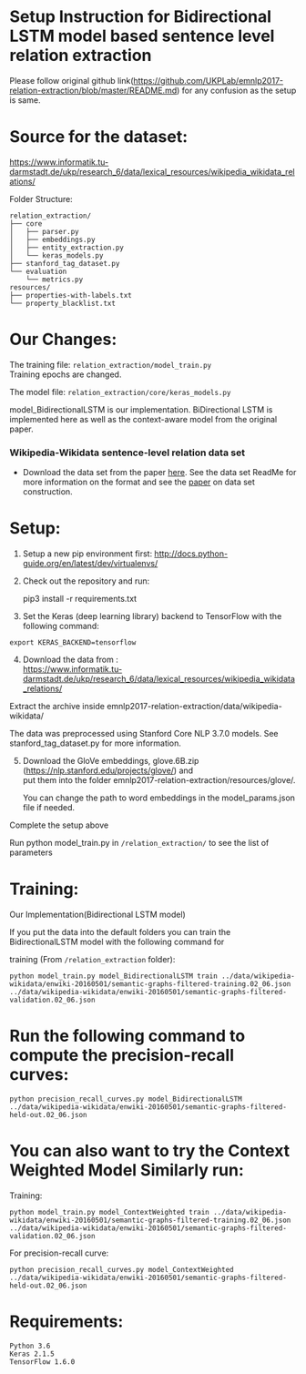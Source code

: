 
# Setup Instruction for Bidirectional LSTM model based sentence level relation extraction 


Please follow original github link(https://github.com/UKPLab/emnlp2017-relation-extraction/blob/master/README.md)  for any confusion 
as the setup is same.

# Source for the dataset:

https://www.informatik.tu-darmstadt.de/ukp/research_6/data/lexical_resources/wikipedia_wikidata_relations/

Folder Structure:
```
relation_extraction/
├── core
│   ├── parser.py
│   ├── embeddings.py
│   ├── entity_extraction.py
│   └── keras_models.py
├── stanford_tag_dataset.py
└── evaluation
    └── metrics.py
resources/
├── properties-with-labels.txt
└── property_blacklist.txt
```

# Our Changes:

The training file:
`relation_extraction/model_train.py`    
Training epochs are changed.

The model file:
`relation_extraction/core/keras_models.py`

model_BidirectionalLSTM  is our implementation.
BiDirectional LSTM is implemented here as well as the context-aware model from the original paper.


### Wikipedia-Wikidata sentence-level relation data set

*  Download the data set from the paper [here](https://www.informatik.tu-darmstadt.de/ukp/research_6/data/lexical_resources/wikipedia_wikidata_relations/). See the data set ReadMe for more information on the format and see the [paper](http://aclweb.org/anthology/D17-1188) on data set construction.

# Setup:

1. Setup a new pip environment first: http://docs.python-guide.org/en/latest/dev/virtualenvs/

2. Check out the repository and run:

	pip3 install -r requirements.txt

3. Set the Keras (deep learning library) backend to TensorFlow with the following command:
```
export KERAS_BACKEND=tensorflow
```

4. Download the data from :				    
https://www.informatik.tu-darmstadt.de/ukp/research_6/data/lexical_resources/wikipedia_wikidata_relations/

Extract the archive inside emnlp2017-relation-extraction/data/wikipedia-wikidata/

The data was preprocessed using Stanford Core NLP 3.7.0 models. See stanford_tag_dataset.py for more information.
	
	

5. Download the GloVe embeddings, glove.6B.zip (https://nlp.stanford.edu/projects/glove/) and 	
   put them into the folder emnlp2017-relation-extraction/resources/glove/. 	
	
   You can change the path to word embeddings in the model_params.json file if needed.


Complete the setup above

Run python model_train.py in `/relation_extraction/` to see the list of parameters

# Training:

Our Implementation(Bidirectional LSTM model)

If you put the data into the default folders you can train the BidirectionalLSTM model with the following command for

training (From `/relation_extraction` folder):

```
python model_train.py model_BidirectionalLSTM train ../data/wikipedia-wikidata/enwiki-20160501/semantic-graphs-filtered-training.02_06.json ../data/wikipedia-wikidata/enwiki-20160501/semantic-graphs-filtered-validation.02_06.json

```

# Run the following command to compute the precision-recall curves:


```
python precision_recall_curves.py model_BidirectionalLSTM ../data/wikipedia-wikidata/enwiki-20160501/semantic-graphs-filtered-held-out.02_06.json

```

# You can also want to try the Context Weighted Model Similarly run:

Training:

```
python model_train.py model_ContextWeighted train ../data/wikipedia-wikidata/enwiki-20160501/semantic-graphs-filtered-training.02_06.json ../data/wikipedia-wikidata/enwiki-20160501/semantic-graphs-filtered-validation.02_06.json

```
For precision-recall curve:

```
python precision_recall_curves.py model_ContextWeighted ../data/wikipedia-wikidata/enwiki-20160501/semantic-graphs-filtered-held-out.02_06.json

```

# Requirements:
	Python 3.6
	Keras 2.1.5
	TensorFlow 1.6.0
